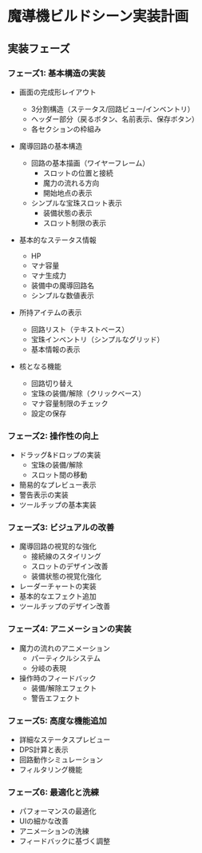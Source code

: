 # 魔導機ビルドシーン実装計画

## 実装フェーズ

### フェーズ1: 基本構造の実装
- 画面の完成形レイアウト
  - 3分割構造（ステータス/回路ビュー/インベントリ）
  - ヘッダー部分（戻るボタン、名前表示、保存ボタン）
  - 各セクションの枠組み

- 魔導回路の基本構造
  - 回路の基本描画（ワイヤーフレーム）
    - スロットの位置と接続
    - 魔力の流れる方向
    - 開始地点の表示
  - シンプルな宝珠スロット表示
    - 装備状態の表示
    - スロット制限の表示

- 基本的なステータス情報
  - HP
  - マナ容量
  - マナ生成力
  - 装備中の魔導回路名
  - シンプルな数値表示

- 所持アイテムの表示
  - 回路リスト（テキストベース）
  - 宝珠インベントリ（シンプルなグリッド）
  - 基本情報の表示

- 核となる機能
  - 回路切り替え
  - 宝珠の装備/解除（クリックベース）
  - マナ容量制限のチェック
  - 設定の保存

### フェーズ2: 操作性の向上
- ドラッグ&ドロップの実装
  - 宝珠の装備/解除
  - スロット間の移動
- 簡易的なプレビュー表示
- 警告表示の実装
- ツールチップの基本実装

### フェーズ3: ビジュアルの改善
- 魔導回路の視覚的な強化
  - 接続線のスタイリング
  - スロットのデザイン改善
  - 装備状態の視覚化強化
- レーダーチャートの実装
- 基本的なエフェクト追加
- ツールチップのデザイン改善

### フェーズ4: アニメーションの実装
- 魔力の流れのアニメーション
  - パーティクルシステム
  - 分岐の表現
- 操作時のフィードバック
  - 装備/解除エフェクト
  - 警告エフェクト

### フェーズ5: 高度な機能追加
- 詳細なステータスプレビュー
- DPS計算と表示
- 回路動作シミュレーション
- フィルタリング機能

### フェーズ6: 最適化と洗練
- パフォーマンスの最適化
- UIの細かな改善
- アニメーションの洗練
- フィードバックに基づく調整